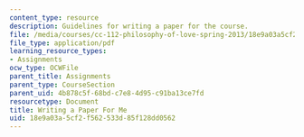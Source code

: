 ```yaml
---
content_type: resource
description: Guidelines for writing a paper for the course.
file: /media/courses/cc-112-philosophy-of-love-spring-2013/18e9a03a5cf2f562533d85f128dd0562_MITCC_112S13_WritingAPaper.pdf
file_type: application/pdf
learning_resource_types:
- Assignments
ocw_type: OCWFile
parent_title: Assignments
parent_type: CourseSection
parent_uid: 4b878c5f-68bd-c7e8-4d95-c91ba13ce7fd
resourcetype: Document
title: Writing a Paper For Me
uid: 18e9a03a-5cf2-f562-533d-85f128dd0562
---
```

